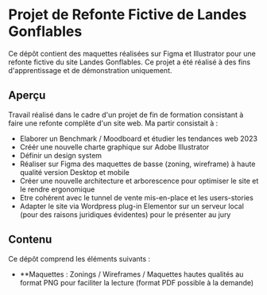 # Projet de Refonte Fictive de Landes Gonflables

Ce dépôt contient des maquettes réalisées sur Figma et Illustrator pour une refonte fictive du site Landes Gonflables. Ce projet a été réalisé à des fins d'apprentissage et de démonstration uniquement.

## Aperçu

Travail réalisé dans le cadre d'un projet de fin de formation consistant à faire une refonte complête d'un site web. Ma partir consistait à  :

- Elaborer un Benchmark / Moodboard et étudier les tendances web 2023
- Créér une nouvelle charte graphique sur Adobe Illustrator
- Définir un design system 
- Réaliser sur Figma des maquettes de basse (zoning, wireframe) à haute qualité version Desktop et mobile
- Créer une nouvelle architecture et arborescence pour optimiser le site et le rendre ergonomique 
- Etre cohérent avec le tunnel de vente mis-en-place et les users-stories
- Adapter le site via Wordpress plug-in Elementor sur un serveur local (pour des raisons juridiques évidentes) pour le présenter au jury

## Contenu

Ce dépôt comprend les éléments suivants :

- **Maquettes : Zonings / Wireframes / Maquettes hautes qualités au format PNG pour faciliter la lecture (format PDF possible à la demande)
